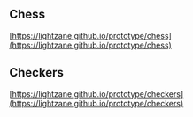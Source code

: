 ## Chess

[https://lightzane.github.io/prototype/chess](https://lightzane.github.io/prototype/chess)

## Checkers

[https://lightzane.github.io/prototype/checkers](https://lightzane.github.io/prototype/checkers)
